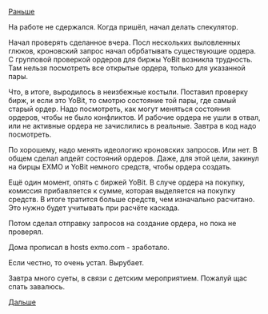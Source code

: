 [Раньше](2017.10.26.md)

На работе не сдержался. Когда пришёл, начал делать спекулятор.

Начал проверять сделанное вчера. Посл нескольких выловленных глюков, кроновский запрос начал обрбатывать существующие ордера.
С групповой проверкой ордеров для биржы YoBit возникла трудность. Там нельзя посмотреть все открытые ордера, только для указанной пары.

Что, в итоге, выродилось в неизбежные костыли. Поставил проверку бирж, и если это YoBit, то смотрю состояние той пары, где самый старый ордер.
Надо посмотреть, как могут меняться состояния ордеров, чтобы не было конфликтов. И рабочие ордера не ушли в отвал, или не активные ордера не зачислились в реальные. Завтра в код надо посмотреть.

По хорошему, надо менять идеологию кроновских запросов. Или нет.
В общем сделал апдейт состояний ордеров. Даже, для этой цели, закинул на бирцы EXMO и YoBit немного средств, чтобы ордера создать.

Ещё один момент, опять с биржей YoBit. В случе ордера на покупку, комиссия прибавляется к сумме, которая выделяется на покупку средств. В итоге тратится больше средств, чем изначально расчитано. Это нужно будет учитывать при расчёте каскада.

Потом сделал отправку запросов на создание ордера, но пока не проверял.

Дома прописал в hosts exmo.com - зработало.

Если честно, то очень устал. Вырубает.

Завтра много суеты, в связи с детским мероприятием. Пожалуй щас спать завалюсь.

[Дальше](2017.10.28.md)